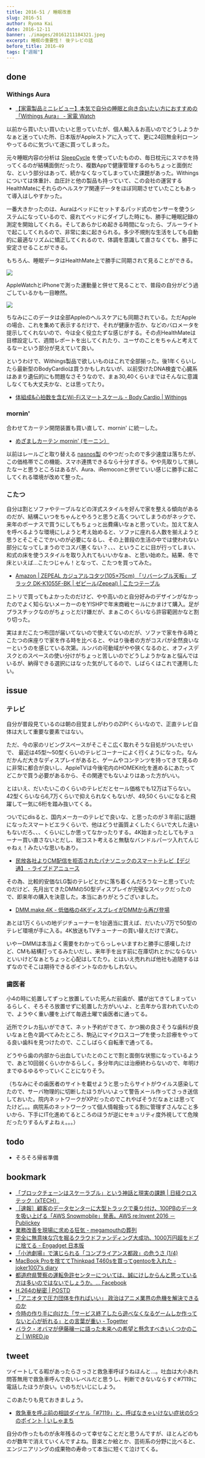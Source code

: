 ```yaml
---
title: 2016-51 / 睡眠改善
slug: 2016-51
author: Ryoma Kai
date: 2016-12-11
banner: ./images/20161211184321.jpeg
excerpt: 睡眠の重要性！ 後テレビの話
before_title: 2016-49
tags: ["週報"]
---
```


done
----

###  Withings Aura

- [【家電製品ミニレビュー】本気で自分の睡眠と向き合いたい方におすすめの「Withings Aura」 - 家電 Watch](https://kaden.watch.impress.co.jp/docs/column_review/kdnreview/1017104.html)

以前から買いたい買いたいと思っていたが、個人輸入＆お高いのでどうしようかなぁと迷っていた所、日本版がAppleストアに入ってて、更に24回無金利ローンやってるのに気づいて遂に買ってしまった。

元々睡眠内容の分析は [SleepCycle](https://itunes.apple.com/jp/app/id320606217) を使っていたものの、毎日枕元にスマホを持ってくるのが結構面倒だったり、複数Appで健康管理するのもちょっと面倒だな、という部分はあって、続かなくなってしまっていた課題があった。Withingsについては体重計、血圧計と他の製品も持っていて、この会社の運営するHealthMateにそれらのヘルスケア関連データをほぼ同期させていたこともあって導入はしやすかった。

一番大きかったのは、Auraはベッドにセットするパッド式のセンサーを使うシステムになっているので、疲れてベッドにダイブした時にも、勝手に睡眠記録の測定を開始してくれる。そしてあらかじめ起きる時間になったら、ブルーライトで起こしてくれるので、非常に楽に起きられる。多少不規則な生活をしても自動的に最適なリズムに矯正してくれるので、体調を意識して直さなくても、勝手に安定させることができる。

もちろん、睡眠データはHealthMate上で勝手に同期されて見ることができる。

![](./images/20161211184321.jpeg)

AppleWatchとiPhoneで測った運動量と併せて見ることで、普段の自分がどう過ごしているかも一目瞭然。

![](./images/20161211184315.jpeg)

ちなみにこのデータは全部Appleのヘルスケアにも同期されている。ただAppleの場合、これを集めて表示するだけで、それが健康か否か、などのバロメータを提示してくれないので、今は全く役立たずな感じがする。その点HealthMateは目標設定して、週間レポートを出してくれたり、ユーザのことをちゃんと考えてるなーという部分が見えていて良い。

というわけで、Withings製品で欲しいものはこれで全部揃った。後1年くらいしたら最新型のBodyCardioは買うかもしれないが、以前受けたDNA検査で心臓系はあまり遺伝的にも問題なさそうなので、まぁ30,40くらいまではそんなに意識しなくても大丈夫かな、とは思ってたり。

- [体組成&心拍数を含むWi-Fiスマートスケール - Body Cardio | Withings](https://www.withings.com/jp/ja/body-cardio)

###  mornin'

合わせてカーテン開閉装置も買い直して、mornin' に統一した。

- [めざましカーテン mornin' (モーニン）](http://mornin.jp/)

以前はレールごと取り替える [nasnos製](http://www.nasnos.com/products.html?key=1338983861#right_side) のやつだったので多少速度は落ちたが、この価格帯でこの機能、スマホ連携できるなら十分すぎる。やや先取りして損したなーと思うところはあるが、Aura、iRemoconと併せていい感じに勝手に起こしてくれる環境が改めて整った。

###  こたつ

自分は割とソファやテーブルなどの洋式スタイルを好んで家を整える傾向があるのだが、結構こいつをちゃんとやろうと思うと高くついてしまうのがネックで、来年のボーナスで買うにしてもちょっと出費痛いなぁと思っていた。加えて友人を呼べるような環境にしようと考え始めると、ソファに座れる人数を揃えようと思うとそこそこでかいのが必要になるし、その上普段の生活の中では使われない部分になってしまうのでコスパ悪くない？、、、ということに目が行ってしまい、和式の床を使うスタイルを取り入れてもいいかなぁ、と思い始めた。結果、冬で床といえば...こたつじゃん！となって、こたつを買ってみた。

- [Amazon | ZEPEAL カジュアルコタツ(105×75cm) 「リバーシブル天板」 ブラック DK-K1055F-BK | ゼピール(Zepeal) | こたつテーブル](https://www.amazon.co.jp/dp/B014SUGD9Y)

ニトリで買ってもよかったのだけど、やや高いのと自分好みのデザインがなかったのでよく知らないメーカーのをY!SHPで年末商戦セールにかまけて購入。足がプラスチックなのがちょっとだけ嫌だが、まぁこのくらいなら許容範囲かなと割り切った。

実はまだこたつ布団が届いてないので使えてないのだが、ソファで家を作る時とこたつの床座りで家を作る時を比べると、やはり後者の方がコスパが全然良いなーというのを感じている次第。ルンバの可動域がやや狭くなるのと、オフィスデスクとのスペースの使い分けがちょっと苦しいのでどうしようかなぁと悩んではいるが、納得できる選択にはなった気がしてるので、しばらくはこれで運用したい。

issue
----

###  テレビ

自分が普段見ているのは朝の目覚ましがわりのZIP!くらいなので、正直テレビ自体は大して重要な要素ではない。

ただ、今の家のリビングスペースがそこそこ広く取れそうな目処がついたせいで、 最近は45型〜50型くらいのテレビコーナーによく行くようになった。なんだかんだ大きなディスプレイがあると、ゲームやコンテンツを持ってきて見るのに非常に都合が良いし、AppleTVは今後宅内のHOMEKit化を進めるにあたってどこかで買う必要があるから、その関連でもないよりはあった方がいい。

とはいえ、だいたいこのくらいのテレビだとセール価格でも12万は下らない。42型くらいなら6,7万くらいで抑えられなくもないが、49,50くらいになると飛躍して一気に6桁を踏み抜いてくる。

ついでにdisると、国内メーカーのテレビで良いな、と思ったのが３年前に話題になったスマートビエラくらいで、他はどうせ画質よくしたくらいで大した違いもないだろ、、、くらいにしか思ってなかったりする。4K始まったとしてもチューナー買い直さないとだし、総コスト考えると無駄なバンドルパーツ入れてんじゃねぇ！みたいな思いもあり。

- [民放各社よりCM配信を拒否されたパナソニックのスマートテレビ【デジ通】 - ライブドアニュース](https://news.livedoor.com/article/detail/7840944/)

その為、比較的安価なLG製のテレビとかに落ち着くんだろうなーと思っていたのだけど、先月出てきたDMMの50型ディスプレイが完璧なスペックだったので、即来年の購入を決意した。本当にありがとうございました。

- [DMM.make 4K - 低価格の4KディスプレイがDMMから再び登場](https://distribution.dmm.com/display/dks/)

あとは1万くらいの地デジチューナーを1台適当に買えば、だいたい7万で50型のテレビ環境が手に入る。4K放送もTVチューナーの買い替えだけで済む。

いやーDMMは本当よく需要をわかってらっしゃいますわと勝手に感嘆したけど、CMも結構打ってるみたいだし、来年手を出す前に在庫切れとかにならないといいけどなぁとちょっと心配はしてたり。とはいえ売れれば他社も追随するはずなのでそこは期待できるポイントなのかもしれない。

###  歯医者

小4の時に処置してずっと放置していた死んだ前歯が、膿が出てきてしまっているらしく、そろそろ放置せずに処置した方がいいよ、と去年から言われていたので、ようやく重い腰を上げて毎週土曜で歯医者に通ってる。

近所でクレカ払いができて、ネット予約ができて、かつ腕の良さそうな歯科が良いなぁと色々調べてみたところ、駒込にマイクロスコープを使った診療をやってる良い歯科を見つけたので、ここしばらく自転車で通ってる。

どうやら歯の内部から出血していたとのことで割と面倒な状態になっているようで、あと10回弱くらいかかるらしく。多分年内には治療終わらないので、年明けまでゆるゆるやっていくことになりそう。

（ちなみにその歯医者のサイトを載せようと思ったらサイトがウイルス感染してたので、サーバ物理的に切断したほうがいいよって警告メール作ってさっき送信しておいた。院内ネットワークがXPだったのでこれやばそうだなぁとは思ってたけど。。。病院系のネットワークって個人情報扱ってる割に管理ずさんなこと多いから、下手にIT化進めてるところのほうが逆にセキュリティ度外視してて危険だったりするんすよねぇ。。。）

todo
----

- そろそろ帰省準備

bookmark
----

- [「ブロックチェーンはスケーラブル」という神話と現実の課題 | 日経クロステック（xTECH）](https://xtech.nikkei.com/it/atcl/column/16/062400138/110700010/)
- [［速報］顧客のデータセンターに大型トラックで乗り付け、100PBのデータを吸い上げる「AWS Snowmobile」発表。AWS re:Invent 2016 － Publickey](https://www.publickey1.jp/blog/16/100pbaws_snowmobileaws_reinvent_2016.html)
- [業務改善を現場に求める狂気 - megamouthの葬列](https://www.megamouth.info/entry/2016/11/19/232203)
- [完全に無意味な穴を掘るクラウドファンディング大成功、1000万円超をドブに捨てる - Engadget 日本版](https://japanese.engadget.com/2016/11/28/1000/)
- [「小池劇場」で演じられる「コンプライアンス都政」の危うさ (1/4)](https://blogos.com/article/199177/)
- [MacBook Proを捨ててThinkpad T460sを買ってgentooを入れた - joker1007’s diary](http://joker1007.hatenablog.com/entry/20161125/1480069437)
- [都道府県警察の運転免許センターについては、誠にけしからんと思っている方は多いのではないでしょうか。... Facebook](https://www.facebook.com/dnobori/posts/1123676174375687/)
- [H.264の秘密 | POSTD](https://postd.cc/h-264-is-magic/)
- [「アニオタで圧力団体を作ればいい」 政治はアニメ業界の危機を解決できるのか](https://originalnews.nico/4787)
- [今時の作り手に向けた「サービス終了したら遊べなくなるゲームしか作ってないと心が折れる」との言葉が重い - Togetter](https://togetter.com/li/1057514)
- [バラク・オバマが伊藤穰一に語った未来への希望と懸念すべきいくつかのこと | WIRED.jp](https://wired.jp/special/2016/barack-obama/)

tweet
----

ツイートしてる暇があったらさっさと救急車呼ぼうねほんと...。吐血は大小あれ問答無用で救急車呼んで良いレベルだと思うし、判断できないならすぐ#7119に電話したほうが良い。いのちだいじにしよう。

<Tweet tweetLink="https://twitter.com/legnoh/status/805050935621730304" />

このあたりも見ておきましょう。

- [救急車を呼ぶ前の相談ダイヤル「#7119」と、呼ばなきゃいけない症状の5つのポイント | いしゃまち](https://www.ishamachi.com/?p=4646)

自分の作ったものが永年残るのって幸せなことだと思うんですが、ほとんどのものが数年で消えていくんですよね。音楽とか絵とか、芸術系の分野に比べると、エンジニアリングの成果物の寿命って本当に短くて泣けてくる。

<Tweet tweetLink="https://twitter.com/legnoh/status/807497607660453888" />
